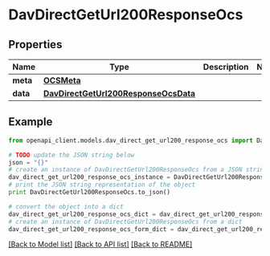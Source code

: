 # DavDirectGetUrl200ResponseOcs


## Properties
Name | Type | Description | Notes
------------ | ------------- | ------------- | -------------
**meta** | [**OCSMeta**](OCSMeta.md) |  | 
**data** | [**DavDirectGetUrl200ResponseOcsData**](DavDirectGetUrl200ResponseOcsData.md) |  | 

## Example

```python
from openapi_client.models.dav_direct_get_url200_response_ocs import DavDirectGetUrl200ResponseOcs

# TODO update the JSON string below
json = "{}"
# create an instance of DavDirectGetUrl200ResponseOcs from a JSON string
dav_direct_get_url200_response_ocs_instance = DavDirectGetUrl200ResponseOcs.from_json(json)
# print the JSON string representation of the object
print DavDirectGetUrl200ResponseOcs.to_json()

# convert the object into a dict
dav_direct_get_url200_response_ocs_dict = dav_direct_get_url200_response_ocs_instance.to_dict()
# create an instance of DavDirectGetUrl200ResponseOcs from a dict
dav_direct_get_url200_response_ocs_form_dict = dav_direct_get_url200_response_ocs.from_dict(dav_direct_get_url200_response_ocs_dict)
```
[[Back to Model list]](../README.md#documentation-for-models) [[Back to API list]](../README.md#documentation-for-api-endpoints) [[Back to README]](../README.md)


